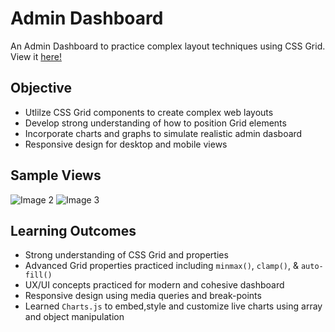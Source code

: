 # Admin Dashboard 
An Admin Dashboard to practice complex layout techniques using CSS Grid. View it [here!](https://natasha-a.github.io/admin-dashboard/)

## Objective
* Utlilze CSS Grid components to create complex web layouts
* Develop strong understanding of how to position Grid elements
* Incorporate charts and graphs to simulate realistic admin dasboard
* Responsive design for desktop and mobile views

## Sample Views 
<blockquote class="imgur-embed-pub" lang="en" data-id="a/QqqYXOI" data-context="false" ><a href="//imgur.com/a/QqqYXOI"></a></blockquote><script async src="//s.imgur.com/min/embed.js" charset="utf-8"></script>

![Image 2]()
![Image 3]()


## Learning Outcomes 
* Strong understanding of CSS Grid and properties  
* Advanced Grid properties practiced including `minmax()`, `clamp()`, & `auto-fill()`
* UX/UI concepts practiced for modern and cohesive dashboard  
* Responsive design using media queries and break-points
* Learned `Charts.js` to embed,style and customize live charts using array and object manipulation 

